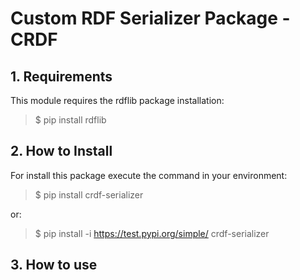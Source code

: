 # Custom RDF Serializer Package - CRDF

## 1. Requirements 
This module requires the rdflib package installation:
> $ pip install rdflib

## 2. How to Install
For install this package execute the command in your environment:
> $ pip install crdf-serializer

or:
> $ pip install -i https://test.pypi.org/simple/ crdf-serializer


## 3. How to use

